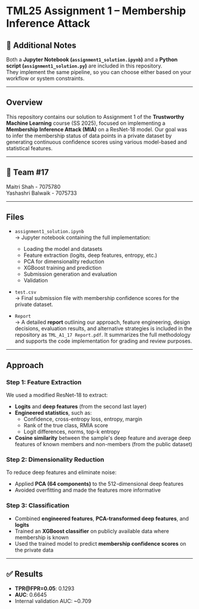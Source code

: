# TML25 Assignment 1 – Membership Inference Attack

## 📌 Additional Notes

Both a **Jupyter Notebook (`assignment1_solution.ipynb`)** and a **Python script (`assignment1_solution.py`)** are included in this repository.  
They implement the same pipeline, so you can choose either based on your workflow or system constraints.

---

## Overview

This repository contains our solution to Assignment 1 of the **Trustworthy Machine Learning** course (SS 2025), focused on implementing a **Membership Inference Attack (MIA)** on a ResNet-18 model. Our goal was to infer the membership status of data points in a private dataset by generating continuous confidence scores using various model-based and statistical features.

---

## 👥 Team #17

Maitri Shah - 7075780         
Yashashri Balwaik - 7075733

---

## Files

- `assignment1_solution.ipynb`  
  → Jupyter notebook containing the full implementation:
  - Loading the model and datasets
  - Feature extraction (logits, deep features, entropy, etc.)
  - PCA for dimensionality reduction
  - XGBoost training and prediction
  - Submission generation and evaluation
  - Validation

- `test.csv`  
  → Final submission file with membership confidence scores for the private dataset.

- `Report`      
  → A detailed **report** outlining our approach, feature engineering, design decisions, evaluation results, and alternative strategies is included in the repository as `TML_A1_17 Report.pdf`. It summarizes the full methodology and supports the code implementation for grading and review purposes.

---

## Approach

### Step 1: Feature Extraction

We used a modified ResNet-18 to extract:
- **Logits** and **deep features** (from the second last layer)
- **Engineered statistics**, such as:
  - Confidence, cross-entropy loss, entropy, margin
  - Rank of the true class, RMIA score
  - Logit differences, norms, top-k entropy
- **Cosine similarity** between the sample's deep feature and average deep features of known members and non-members (from the public dataset)

### Step 2: Dimensionality Reduction

To reduce deep features and eliminate noise:
- Applied **PCA (64 components)** to the 512-dimensional deep features
- Avoided overfitting and made the features more informative

### Step 3: Classification

- Combined **engineered features**, **PCA-transformed deep features**, and **logits**
- Trained an **XGBoost classifier** on publicly available data where membership is known
- Used the trained model to predict **membership confidence scores** on the private data

---


## ✅ Results

- **TPR@FPR=0.05**: 0.1293  
- **AUC**: 0.6645  
- Internal validation AUC: ~0.709


